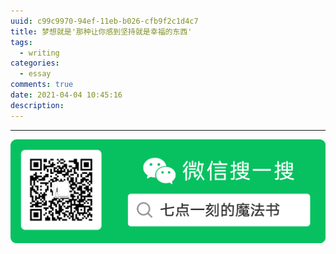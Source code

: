 ```yaml
---
uuid: c99c9970-94ef-11eb-b026-cfb9f2c1d4c7
title: 梦想就是'那种让你感到坚持就是幸福的东西'
tags:
  - writing
categories:
  - essay
comments: true
date: 2021-04-04 10:45:16
description:
---
```




<!--more-->
<!-- 1. 发布前：删除草稿的 uuid -->
<!-- 2. 发布后：补充tag，category -->


---
![20200131220947.png](images/leunggeorge.github.io-image-9.png)
